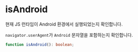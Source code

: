 # isAndroid

현재 JS 런타임이 Android 환경에서 실행되었는지 확인합니다.

`navigator.userAgent`가 `Android` 문자열을 포함하는지 확인합니다.

```typescript
function isAndroid(): boolean;
```
